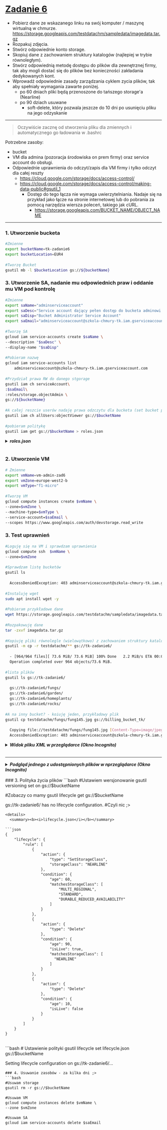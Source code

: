 # [Zadanie 6](https://szkolachmury.pl/google-cloud-platform-droga-architekta/tydzien-6-cloud-storage/zadanie-domowe-nr-6/)

- Pobierz dane ze wskazanego linku na swój komputer / maszynę wirtualną w chmurze.
https://storage.googleapis.com/testdatachm/sampledata/imagedata.tar.gz
- Rozpakuj zdjęcia.
- Stwórz odpowiednie konto storage.
- Skopiuj dane z zachowaniem struktury katalogów (najlepiej w trybie równoległym).
- Stwórz odpowiednią metodę dostępu do plików dla zewnętrznej firmy, tak aby mogli dostać się do plików bez konieczności zakładania dedykowanych kont.
- Wprowadź odpowiednie zasady zarządzania cyklem zycia plików, tak aby spełniały wymagania zawarte poniżej.
    - po 60 dniach pliki będą przenoszone do tańszego storage'a (Nearline)
    - po 90  dziach usuwane
      - soft-delete, który pozwala jeszcze do 10 dni po usunięciu pliku na jego odzyskanie
---
>Oczywiście zacznę od stworzenia pliku dla zmiennych i automatycznego go ładowania w .bashrc

Potrzebne zasoby:
- bucket
- VM dla admina (pozoracja środowiska on prem firmy) oraz service account do obsługi.
- Odpowiednie uprawnienia do odczyt/zapis dla VM firmy i tylko odczyt dla całej reszty
  - https://cloud.google.com/storage/docs/access-control/
  - https://cloud.google.com/storage/docs/access-control/making-data-public#gsutil_1
    - Dostęp do tego łącza nie wymaga uwierzytelniania. Nadaje się na przykład jako łącze na stronie internetowej lub do pobrania za pomocą narzędzia wiersza poleceń, takiego jak cURL.
      - https://storage.googleapis.com/BUCKET_NAME/OBJECT_NAME

---
### 1. Utworzenie bucketa
```bash
#Zmienne
export bucketName=tk-zadanie6
export bucketLocation=EUR4

#Tworzę Bucket
gsutil mb -l $bucketLocation gs://${bucketName}
```
### 3. Utworzenie SA, nadanie mu odpowiednich praw i oddanie mu VM pod kontrolę 
```bash
#Zmienne
export saName="adminserviceaccount"
export saDesc="Service account dający pełen dostęp do bucketa adminowi w firmie"
export saDisp="Bucket Administrator Service Account"
export saEmail="adminserviceaccount@szkola-chmury-tk.iam.gserviceaccount.com" #gcloud iam service-accounts list

#Tworzę SA
gcloud iam service-accounts create $saName \
--description "$saDesc" \
--display-name "$saDisp"

#Pobieram nazwę
gcloud iam service-accounts list
    adminserviceaccount@szkola-chmury-tk.iam.gserviceaccount.com

#Przydział prawa RW do danego stgorage
gsutil iam ch serviceAccount\
:$saEmail\
:roles/storage.objectAdmin \
gs://${bucketName}

#A całej reszcie userów nadaję prawa odzczytu dla bucketa (set bucket public)
gsutil iam ch allUsers:objectViewer gs://$bucketName

#pobieram politykę
gsutil iam get gs://$bucketName > roles.json
```
<details>
  <summary><b><i>roles.json</i></b></summary>

```json
{
  "bindings": [
    {
      "members": [
        "projectEditor:szkola-chmury-tk",
        "projectOwner:szkola-chmury-tk"
      ],
      "role": "roles/storage.legacyBucketOwner"
    },
    {
      "members": [
        "projectViewer:szkola-chmury-tk"
      ],
      "role": "roles/storage.legacyBucketReader"
    },
    {
      "members": [
        "serviceAccount:adminserviceaccount@szkola-chmury-tk.iam.gserviceaccount.com"
      ],
      "role": "roles/storage.objectAdmin"
    },
    {
      "members": [
        "allUsers"
      ],
      "role": "roles/storage.objectViewer"
    }
  ],
  "etag": "CAM="
}
```
</details><br>

### 2. Utworzenie VM
```bash
# Zmienne
export vmName=vm-admin-zad6
export vmZone=europe-west2-b
export vmType="f1-micro"

#Tworzę VM
gcloud compute instances create $vmName \
--zone=$vmZone \
--machine-type=$vmType \
--service-account=$saEmail \
--scopes https://www.googleapis.com/auth/devstorage.read_write
```

### 3. Test uprawnień

```bash
#Loguję się na VM i sprawdzam uprawnienia
gcloud compute ssh  $vmName \
--zone=$vmZone

#Sprawdzam listę bucketów
gsutil ls

  AccessDeniedException: 403 adminserviceaccount@szkola-chmury-tk.iam.gserviceaccount.com does not have storage.buckets.list access to the Google Cloud project.

#Instaluję wget
sudo apt install wget -y

#Pobieram przykładowe dane
wget https://storage.googleapis.com/testdatachm/sampledata/imagedata.tar.gz

#Rozpakowuję dane
tar -zxvf imagedata.tar.gz

#Kopiuję pliki równolegle (wielowątkowo) z zachowaniem struktury katalogów
gsutil -m cp -r testdatachm/** gs://tk-zadanie6/

  - [964/964 files][ 73.6 MiB/ 73.6 MiB] 100% Done   2.2 MiB/s ETA 00:00:00       
  Operation completed over 964 objects/73.6 MiB.         

#lista plików
gsutil ls gs://tk-zadanie6/

  gs://tk-zadanie6/fungs/
  gs://tk-zadanie6/garden/
  gs://tk-zadanie6/homeplants/
  gs://tk-zadanie6/rocks/

#A na inny bucket? - koiuję jeden, przykładowy plik
gsutil cp testdatachm/fungs/fung145.jpg gs://billing_bucket_tk/

  Copying file://testdatachm/fungs/fung145.jpg [Content-Type=image/jpeg]...
  AccessDeniedException: 403 adminserviceaccount@szkola-chmury-tk.iam.gserviceaccount.com does not have storage.objects.create access to the Google Cloud Storage object
```
<details>
  <summary><b><i>Widok pliku XML w przeglądarce (Okno Incognito)</i></b></summary>

![Plik XML w przeglądarce](xml_on_web_browser.png "Plik XML w przeglądarce")
</details><br>

---

<details>
  <summary><b><i>Podgląd jednego z udostępnionych plików w nprzeglądarce (Okno Incognito)</i></b></summary>

![Podgląd jednego pliku](jeden_plik.png "Podgląd jednego pliku ")
</details><br>
### 3. Polityka życia plików
```bash
#Ustawiem wersjonowanie
gsutil versioning set on gs://$bucketName

#Zobaczy co mamy
gsutil lifecycle get gs://$bucketName

  gs://tk-zadanie6/ has no lifecycle configuration.  #Czyli nic ;>
```
<details>
  <summary><b><i>lifecycle.json</i></b></summary>

```json
{
    "lifecycle": {
        "rule": [
            {
                "action": {
                    "type": "SetStorageClass",
                    "storageClass": "NEARLINE"
                },
                "condition": {
                    "age": 60,
                    "matchesStorageClass": [
                        "MULTI_REGIONAL",
                        "STANDARD",
                        "DURABLE_REDUCED_AVAILABILITY"
                    ]
                }
            },
            {
                "action": {
                    "type": "Delete"
                },
                "condition": {
                    "age": 90,
                    "isLive": true,
                    "matchesStorageClass": [
                      "NEARLINE"
                    ]
                }
            },
            {
                "action": {
                    "type": "Delete"
                },
                "condition": {
                    "age": 10,
                    "isLive": false
                }
            }
        ]
    }
}
```
</details><br>
```bash
# Ustawienie polityki
gsutil lifecycle set lifecycle.json gs://$bucketName

  Setting lifecycle configuration on gs://tk-zadanie6/...
```
### 4. Usuwanie zasobów - za kilka dni ;>
```bash
#Usuwam storage
gsutil rm -r gs://$bucketName

#Usuwam VM
gcloud compute instances delete $vmName \
--zone $vmZone

#Usuwam SA
gcloud iam service-accounts delete $saEmail